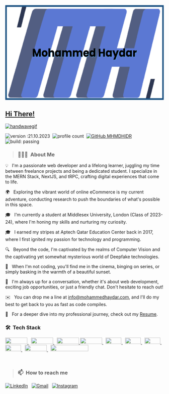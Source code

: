<a href="https://github.com/MHMDHIDR">
<img alt="Profile Picture" src="https://raw.githubusercontent.com/MHMDHIDR/mhmdhidr/main/public/banner.png" width="700" height="300" />
</a>

<a href="https://github.com/MHMDHIDR">
<h2>Hi There!</h2>
<img alt="handwavegif" src="https://user-images.githubusercontent.com/39513876/112366216-8cfe7400-8cfe-11eb-8116-7d3dbae20e97.gif" width="40" />
</a>

![version :21.10.2023](https://img.shields.io/badge/version-21.10.2023-informational)&nbsp;
![profile count](https://komarev.com/ghpvc/?username=MHMDHIDR&color=red)&nbsp;
[![GitHub MHMDHIDR](https://img.shields.io/github/followers/MHMDHIDR?label=follow&style=social)](https://github.com/MHMDHIDR)&nbsp;
![build: passing](https://img.shields.io/badge/build-passing-success)

> ### 👨🏻‍💻 &nbsp;About Me

💡 &nbsp; I'm a passionate web developer and a lifelong learner, juggling my time between freelance projects and being a dedicated student. I specialize in the MERN Stack, NextJS, and tRPC, crafting digital experiences that come to life.

🌍 &nbsp; Exploring the vibrant world of online eCommerce is my current adventure, conducting research to push the boundaries of what's possible in this space.

🎓 &nbsp; I'm currently a student at Middlesex University, London (Class of 2023-24), where I'm honing my skills and nurturing my curiosity.

🎓 &nbsp; I earned my stripes at Aptech Qatar Education Center back in 2017, where I first ignited my passion for technology and programming.

🔍 &nbsp; Beyond the code, I'm captivated by the realms of Computer Vision and the captivating yet somewhat mysterious world of Deepfake technologies.

🎥 &nbsp; When I'm not coding, you'll find me in the cinema, binging on series, or simply basking in the warmth of a beautiful sunset.

💬 &nbsp; I'm always up for a conversation, whether it's about web development, exciting job opportunities, or just a friendly chat. Don't hesitate to reach out!

✉️ &nbsp; You can drop me a line at info@mohammedhaydar.com, and I'll do my best to get back to you as fast as code compiles.

📄 &nbsp; For a deeper dive into my professional journey, check out my [Resume](https://drive.google.com/file/d/1Z_tnRp6xDhmISvM9thfuR1Ufe2MKkZaG/view?usp=sharing).

### 🛠 &nbsp;Tech Stack

<!-- 1- Javascript -->
<a href="https://www.javascript.com">
  <img src="https://img.shields.io/badge/-JavaScript-05122A?style=flat&logo=javascript" width="70" height="20" />
</a>
&nbsp;
<!-- 2- NextJS -->
<a href="https://www.nextjs.org">
  <img src="https://img.shields.io/badge/next.js-000000?style=for-the-badge&logo=nextdotjs" width="70" height="20" />
</a>
&nbsp;
<!-- 3- TailwindCSS -->
<a href="https://www.tailwindcss.com">
  <img src="https://img.shields.io/badge/-Tailwindcss-05122A?style=flat&logo=tailwindcss&logoColor=563D7C" width="70" height="20" />
</a>

<!-- 4- SASS Lang -->
<a href="https://www.sass-lang.com">
  <img src="https://img.shields.io/badge/SASS-hotpink.svg?style=for-the-badge&logo=SASS&logoColor=white" width="70" height="20" />
</a>
&nbsp;
<!-- 5- HTML -->
<a href="https://html.spec.whatwg.org/multipage">
  <img src="https://img.shields.io/badge/-HTML-05122A?style=flat&logo=HTML5" width="50" height="20" />
</a>
&nbsp;
<!-- 6- CSS -->
<a href="https://www.w3.org/Style/CSS/Overview.en.html">
  <img src="https://img.shields.io/badge/-CSS-05122A?style=flat&logo=CSS3&logoColor=1572B6" width="50" height="20" />
</a>
&nbsp;
<!-- 7- Git Version Control System -->
<a href="https://git-scm.com">
  <img src="https://img.shields.io/badge/-Git-05122A?style=flat&logo=git" width="50" height="20" />
</a>
&nbsp
<!-- 8- Yarn Package Manager; -->
<a href="https://www.yarnpkg.com">
  <img src="https://img.shields.io/badge/yarn-%232C8EBB.svg?style=for-the-badge&logo=yarn&logoColor=white" width="50" height="20" />
</a>
&nbsp;
<!-- 9- Github -->
<a href="https://www.github.com">
  <img src="https://img.shields.io/badge/-GitHub-05122A?style=flat&logo=github" width="70" height="20" />
</a>
&nbsp;
<!-- 10- Visual Studio Code -->
<a href="https://code.visualstudio.com">
  <img src="https://img.shields.io/badge/-Visual%20Studio%20Code-05122A?style=flat&logo=visual-studio-code&logoColor=007ACC" width="120" height="20" />
</a>

&nbsp;

> ### 📫 &nbsp;How to reach me

<a href="https://www.linkedin.com/in/mohammedhaydar">
<img alt="LinkedIn" src="https://img.shields.io/badge/linkedin%20-%230077B5.svg?&style=flat&logo=linkedin&logoColor=white"/></a>
&nbsp;
<a href="mailto:info@mohammedhaydar.com">
<img alt="Gmail" src="https://img.shields.io/badge/Gmail-D14836?style=flat&logo=gmail&logoColor=white" /></a>
&nbsp;
<a href="https://instagram.com/mo.hidr">
<img alt="Instagram" src="https://img.shields.io/badge/-Instagram_-E4405F?style=flat&logo=Instagram&logoColor=white"/></a>
&nbsp;
